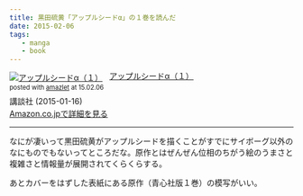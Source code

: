 ```yaml
---
title: 黒田硫黄「アップルシードα」の１巻を読んだ
date: 2015-02-06
tags:
   - manga
   - book
---
```


<div class="amazlet-box" style="margin-bottom:0px;"><div class="amazlet-image" style="float:left;margin:0px 12px 1px 0px;"><a href="http://www.amazon.co.jp/exec/obidos/ASIN/B00RYWSR66/dotimpact-22/ref=nosim/" name="amazletlink" target="_blank"><img src="http://ecx.images-amazon.com/images/I/61C68WgS1-L._SL160_.jpg" alt="アップルシードα（１）" style="border: none;" /></a></div><div class="amazlet-info" style="line-height:120%; margin-bottom: 10px"><div class="amazlet-name" style="margin-bottom:10px;line-height:120%"><a href="http://www.amazon.co.jp/exec/obidos/ASIN/B00RYWSR66/dotimpact-22/ref=nosim/" name="amazletlink" target="_blank">アップルシードα（１）</a><div class="amazlet-powered-date" style="font-size:80%;margin-top:5px;line-height:120%">posted with <a href="http://www.amazlet.com/" title="amazlet" target="_blank">amazlet</a> at 15.02.06</div></div><div class="amazlet-detail">講談社 (2015-01-16)<br /></div><div class="amazlet-sub-info" style="float: left;"><div class="amazlet-link" style="margin-top: 5px"><a href="http://www.amazon.co.jp/exec/obidos/ASIN/B00RYWSR66/dotimpact-22/ref=nosim/" name="amazletlink" target="_blank">Amazon.co.jpで詳細を見る</a></div></div></div><div class="amazlet-footer" style="clear: left"></div></div>

***

なにが凄いって黒田硫黄がアップルシードを描くことがすでにサイボーグ以外のなにものでもないってところだな。原作とはぜんぜん位相のちがう絵のうまさと複雑さと情報量が展開されてくらくらする。

あとカバーをはずした表紙にある原作（青心社版１巻）の模写がいい。